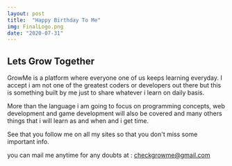 ```yaml
---
layout: post
title:  "Happy Birthday To Me"
img: FinalLogo.png
date: "2020-07-31"
---
```


## Lets Grow Together

GrowMe is a platform where everyone one of us keeps learning everyday. I accept i am not one of the greatest coders or developers out there but this is something built by me just to share whatever i learn on daily basis.

More than the language i am going to focus on programming concepts, web development and game development will also be covered and many others things that i will learn as and when and i get time.

See that you follow me on all my sites so that you don't miss some important info.

you can mail me anytime for any doubts at : checkgrowme@gmail.com